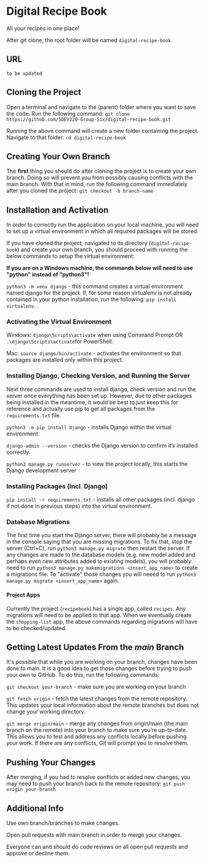 # Digital Recipe Book
All your recipes in one place!

After git clone, the root folder will be named `digital-recipe-book`.

## URL
`to be updated`

## Cloning the Project
Open a terminal and navigate to the (parent) folder where you want to save the code. Run the following command:
`git clone https://github.com/SDEV220-Group-Six/digital-recipe-book.git`

Running the above command will create a new folder containing the project. Navigate to that folder: `cd digital-recipe-book`

## Creating Your Own Branch
The **first** thing you should do after cloning the project is to create your own branch. Doing so will prevent you from possibly causing conflicts with the main branch. With that in mind, run the following command immediately after you cloned the project:
`git checkout -b branch-name`

## Installation and Activation
In order to correctly run the application on your local machine, you will need to set up a virtual environment in which all required packages will be stored.

If you have cloned the project, navigated to its directory (`digital-recipe-book`) and create your own branch, you should proceed with running the below commands to setup the virtual environment:

**If you are on a Windows machine, the commands below will need to use "python" instead of "python3"!**

`python3 -m venv django` - this command creates a virtual environment named django for the project. If, for some reason virtualenv is not already contained in your python installation, run the following: `pip install virtualenv`.

### Activating the Virtual Environment
Windows: `django\Scripts\activate` when using Command Prompt OR `.\django\Scripts\activate`for PowerShell.

Mac: `source django/bin/activate` - activates the environment so that packages are installed only within this project.

### Installing Django, Checking Version, and Running the Server
Next three commands are used to install django, check version and run the server once everything has been set up. However, due to other packages being installed in the meantime, it would be best to just keep this for reference and actually use pip to get all packages from the `requirements.txt` file.

`python3 -m pip install Django` - installs Django within the virtual environment.

`django-admin --version` - checks the Django version to confirm it’s installed correctly.

`python3 manage.py runserver` - to view the project locally, this starts the Django development server

### Installing Packages (incl. Django)
`pip install -r requirements.txt` - installs all other packages (incl. django if not done in previous steps) into the virtual environment.

### Database Migrations
The first time you start the Django server, there will probably be a message in the console saying that you are missing migrations. To fix that, stop the server (Ctrl+C), run `python3 manage.py migrate` then restart the server.
If any changes are made to the database models (e.g. new model added and perhaps even new attributes added to existing models), you will probably need to run `python3 manage.py makemigrations <insert_app_name>` to create a migrations file. To "activate" those changes you will neeed to run `python3 manage.py migrate <insert_app_name>` again.

#### Project Apps
Currently the project (`recipebook`) has a single app, called `recipes`. Any migrations will need to be applied to that app. When we eventually create the `shopping-list` app, the above commands regarding migrations will have to be checked/updated.

## Getting Latest Updates From the *main* Branch
It's possible that while you are working on your branch, changes have been done to main. It is a good idea to get those changes before trying to push your own to GitHub. To do this, run the following commands:

`git checkout your-branch` - make sure you are working on your branch

`git fetch origin` - fetch the latest changes from the remote repository. This updates your local information about the remote branches but does not change your working directory.

`git merge origin/main` - merge any changes from origin/main (the main branch on the remote) into your branch to make sure you’re up-to-date. This allows you to test and address any conflicts locally before pushing your work. If there are any conflicts, Git will prompt you to resolve them.

## Pushing Your Changes
After merging, if you had to resolve conflicts or added new changes, you may need to push your branch back to the remote repository:
`git push origin your-branch`

## Additional Info
Use own branch/branches to make changes.

Open pull requests with main branch in order to merge your changes.

Everyone can and should do code reviews on all open pull requests and approve or decline them.